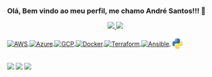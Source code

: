 ### Olá, Bem vindo ao meu perfil, me chamo André Santos!!! 👋


<div align="center">
  <a href="https://github.com/ANDSANTOS4546">
  <img height="120em" src="https://github-readme-stats.vercel.app/api?username=ANDSANTOS4546&show_icons=true&theme=tokyonight&include_all_commits=true&count_private=true"/>
  <img height="120em" src="https://github-readme-stats.vercel.app/api/top-langs/?username=ANDSANTOS4546&layout=compact&langs_count=7&theme=tokyonight"/>
</div>
  
<div style="display: inline_block"><br>
  <img align="center" alt="AWS" height="30" width="30" src="https://img.icons8.com/?size=100&id=33039&format=png&color=000000">
  <img align="center" alt="Azure" height="30" width="30" src="https://img.icons8.com/?size=100&id=VLKafOkk3sBX&format=png&color=000000">
  <img align="center" alt="GCP" height="30" width="30" src="https://img.icons8.com/?size=100&id=fpGM2cINbbu4&format=png&color=000000">
  <img align="center" alt="Docker" height="30" width="30" src="https://img.icons8.com/?size=100&id=fpGM2cINbbu4&format=png&color=000000">
  <img align="center" alt="Terraform" height="30" width="30" src="https://img.icons8.com/?size=100&id=kEkT1u7zTDk5&format=png&color=000000">
  <img align="center" alt="Ansible" height="30" width="30" src="https://img.icons8.com/?size=100&id=iGCCE2iEmh2u&format=png&color=000000">
  <img align="center" alt="Python" height="30" width="30" src="https://raw.githubusercontent.com/devicons/devicon/master/icons/python/python-original.svg">
  
</div>
  
  ##
  
<div> 
  
  <a href="https://www.linkedin.com/in/andr%C3%A9-santos-36435b165/" target="_blank"><img src="https://img.shields.io/badge/-LinkedIn-%230077B5?style=for-the-badge&logo=linkedin&logoColor=white" target="_blank"></a> 
  <a href = "mailto:andrenascimento4546@gmail.com"><img src="https://img.shields.io/badge/-Gmail-%23333?style=for-the-badge&logo=gmail&logoColor=white" target="_blank"></a>
  <a href="https://www.instagram.com/andresantosgt/" target="_blank"><img src="https://img.shields.io/badge/-Instagram-%23E4405F?style=for-the-badge&logo=instagram&logoColor=white" target="_blank"></a>

</div>
